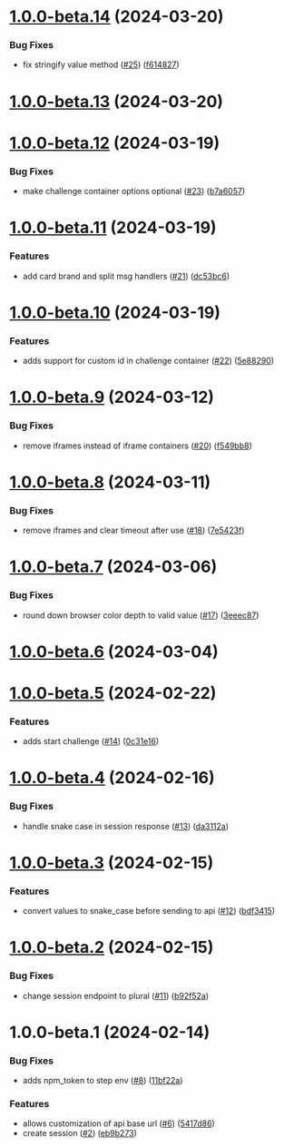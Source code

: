 # [1.0.0-beta.14](https://github.com/Basis-Theory/3ds-web/compare/v1.0.0-beta.13...v1.0.0-beta.14) (2024-03-20)


### Bug Fixes

* fix stringify value method ([#25](https://github.com/Basis-Theory/3ds-web/issues/25)) ([f614827](https://github.com/Basis-Theory/3ds-web/commit/f614827b424c7432c327a3ade6694beb1a0290cc))

# [1.0.0-beta.13](https://github.com/Basis-Theory/3ds-web/compare/v1.0.0-beta.12...v1.0.0-beta.13) (2024-03-20)

# [1.0.0-beta.12](https://github.com/Basis-Theory/3ds-web/compare/v1.0.0-beta.11...v1.0.0-beta.12) (2024-03-19)


### Bug Fixes

* make challenge container options optional ([#23](https://github.com/Basis-Theory/3ds-web/issues/23)) ([b7a6057](https://github.com/Basis-Theory/3ds-web/commit/b7a60575c0f3e51c88814c8d3a80d056fa387589))

# [1.0.0-beta.11](https://github.com/Basis-Theory/3ds-web/compare/v1.0.0-beta.10...v1.0.0-beta.11) (2024-03-19)


### Features

* add card brand and split msg handlers ([#21](https://github.com/Basis-Theory/3ds-web/issues/21)) ([dc53bc6](https://github.com/Basis-Theory/3ds-web/commit/dc53bc602358ae0a65d0081fd76672d98568889d))

# [1.0.0-beta.10](https://github.com/Basis-Theory/3ds-web/compare/v1.0.0-beta.9...v1.0.0-beta.10) (2024-03-19)


### Features

* adds support for custom id in challenge container ([#22](https://github.com/Basis-Theory/3ds-web/issues/22)) ([5e88290](https://github.com/Basis-Theory/3ds-web/commit/5e88290db7e66b541cca802961f5b55a8518a537))

# [1.0.0-beta.9](https://github.com/Basis-Theory/3ds-web/compare/v1.0.0-beta.8...v1.0.0-beta.9) (2024-03-12)


### Bug Fixes

* remove iframes instead of iframe containers ([#20](https://github.com/Basis-Theory/3ds-web/issues/20)) ([f549bb8](https://github.com/Basis-Theory/3ds-web/commit/f549bb8da2d58457f7760524b02143be56e13cd6))

# [1.0.0-beta.8](https://github.com/Basis-Theory/3ds-web/compare/v1.0.0-beta.7...v1.0.0-beta.8) (2024-03-11)


### Bug Fixes

* remove iframes and clear timeout after use ([#18](https://github.com/Basis-Theory/3ds-web/issues/18)) ([7e5423f](https://github.com/Basis-Theory/3ds-web/commit/7e5423f90b13be937cdf541c0ca4a612a1575569))

# [1.0.0-beta.7](https://github.com/Basis-Theory/3ds-web/compare/v1.0.0-beta.6...v1.0.0-beta.7) (2024-03-06)


### Bug Fixes

* round down browser color depth to valid value ([#17](https://github.com/Basis-Theory/3ds-web/issues/17)) ([3eeec87](https://github.com/Basis-Theory/3ds-web/commit/3eeec87241fa95cf4bdfbe3a3c35c2695d023638))

# [1.0.0-beta.6](https://github.com/Basis-Theory/3ds-web/compare/v1.0.0-beta.5...v1.0.0-beta.6) (2024-03-04)

# [1.0.0-beta.5](https://github.com/Basis-Theory/3ds-web/compare/v1.0.0-beta.4...v1.0.0-beta.5) (2024-02-22)


### Features

* adds start challenge ([#14](https://github.com/Basis-Theory/3ds-web/issues/14)) ([0c31e16](https://github.com/Basis-Theory/3ds-web/commit/0c31e167d89445594cbd0028928b80b8053e15d4))

# [1.0.0-beta.4](https://github.com/Basis-Theory/3ds-web/compare/v1.0.0-beta.3...v1.0.0-beta.4) (2024-02-16)


### Bug Fixes

* handle snake case in session response ([#13](https://github.com/Basis-Theory/3ds-web/issues/13)) ([da3112a](https://github.com/Basis-Theory/3ds-web/commit/da3112aa19b687ff41ead4c50409422caf3d3e5e))

# [1.0.0-beta.3](https://github.com/Basis-Theory/3ds-web/compare/v1.0.0-beta.2...v1.0.0-beta.3) (2024-02-15)


### Features

* convert values to snake_case before sending to api ([#12](https://github.com/Basis-Theory/3ds-web/issues/12)) ([bdf3415](https://github.com/Basis-Theory/3ds-web/commit/bdf34154211c5569145e95b727c7c2a2a2a08dc9))

# [1.0.0-beta.2](https://github.com/Basis-Theory/3ds-web/compare/v1.0.0-beta.1...v1.0.0-beta.2) (2024-02-15)


### Bug Fixes

* change session endpoint to plural ([#11](https://github.com/Basis-Theory/3ds-web/issues/11)) ([b92f52a](https://github.com/Basis-Theory/3ds-web/commit/b92f52a0b1e66d87c07bb1370e0e5c439d78d617))

# 1.0.0-beta.1 (2024-02-14)


### Bug Fixes

* adds npm_token to step env ([#8](https://github.com/Basis-Theory/3ds-web/issues/8)) ([11bf22a](https://github.com/Basis-Theory/3ds-web/commit/11bf22ad7940d913b60842f5df00f75011c2b839))


### Features

* allows customization of api base url ([#6](https://github.com/Basis-Theory/3ds-web/issues/6)) ([5417d86](https://github.com/Basis-Theory/3ds-web/commit/5417d8645eab23301d9bf083af10537eaf2fe7e0))
* create session ([#2](https://github.com/Basis-Theory/3ds-web/issues/2)) ([eb9b273](https://github.com/Basis-Theory/3ds-web/commit/eb9b273f245954b57023abf3fccf9a0aa6c78b03))
